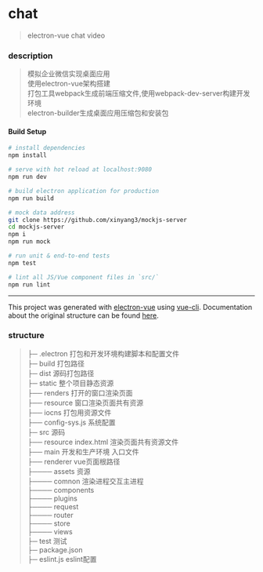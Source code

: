 # chat

> electron-vue chat video

### description
> 模拟企业微信实现桌面应用  
> 使用electron-vue架构搭建  
> 打包工具webpack生成前端压缩文件,使用webpack-dev-server构建开发环境  
> electron-builder生成桌面应用压缩包和安装包  

#### Build Setup

``` bash
# install dependencies
npm install

# serve with hot reload at localhost:9080
npm run dev

# build electron application for production
npm run build

# mock data address 
git clone https://github.com/xinyang3/mockjs-server  
cd mockjs-server  
npm i  
npm run mock  

# run unit & end-to-end tests
npm test

# lint all JS/Vue component files in `src/`
npm run lint

```

---

This project was generated with [electron-vue](https://github.com/SimulatedGREG/electron-vue) using [vue-cli](https://github.com/vuejs/vue-cli). Documentation about the original structure can be found [here](https://simulatedgreg.gitbooks.io/electron-vue/content/index.html).

### structure
> ├─ .electron 打包和开发环境构建脚本和配置文件  
> ├─ build 打包路径  
> ├─ dist 源码打包路径  
> ├─ static 整个项目静态资源   
> ├──  renders 打开的窗口渲染页面  
> ├──  resource 窗口渲染页面共有资源  
> ├──  iocns 打包用资源文件   
> ├──  config-sys.js 系统配置    
> ├─ src 源码  
> ├──  resource index.html 渲染页面共有资源文件  
> ├──  main 开发和生产环境 入口文件  
> ├──  renderer vue页面根路径  
> ├────  assets 资源  
> ├────  comnon 渲染进程交互主进程  
> ├────  components  
> ├────  plugins  
> ├────  request  
> ├────  router  
> ├────  store  
> ├────  views  
> ├─ test 测试  
> ├─ package.json  
> ├─ eslint.js eslint配置  